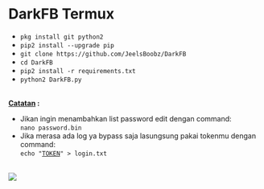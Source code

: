 # DarkFB Termux

<ul>
<li><code>pkg install git python2</code></li>
<li><code>pip2 install --upgrade pip</code></li>
<li><code>git clone https://github.com/JeelsBoobz/DarkFB</code></li>
<li><code>cd DarkFB</code></li>
<li><code>pip2 install -r requirements.txt</code></li>
<li><code>python2 DarkFB.py</code></li>
</ul>
<br />
<b><u>Catatan</u> :</b><br />
<ul>
<li>Jikan ingin menambahkan list password edit dengan command:<br />
<code>nano password.bin</code></li>
<li>Jika merasa ada log ya bypass saja lasungsung pakai tokenmu dengan command:<br />
<code>echo "<u>TOKEN</u>" > login.txt</code></li>
</ul>
<br />
<img src="https://github.com/JeelsBoobz/DarkFB/raw/master/Screenshot_2019-06-20-01-07-15-667_com.termux.png" />
